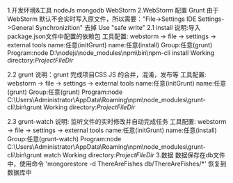 1.开发环境&工具
   nodeJs
   mongodb
   WebStorm
2.WebStorm 配置 Grunt
   由于 WebStorm 默认不会实时写入原文件，所以需要："File->Settings IDE Settings->General Synchronizition" 去掉 Use "safe write"
   2.1 install
        说明:导入package.json文件中配置的依赖包
        工具配置:
           webstorm -> file -> settings -> external tools
           name:任意(initGrunt)
           name:任意(install)
           Group:任意(grunt)
           Program:node
           D:\nodejs\node_modules\npm\bin\npm-cli install
           Working directory:$ProjectFileDir$

   2.2 grunt
        说明：grunt 完成项目CSS JS 的合并，混淆，发布等
        工具配置:
           webstorm -> file -> settings -> external tools
           name:任意(initGrunt)
           name:任意(grunt)
           Group:任意(grunt)
           Program:node
           C:\Users\Administrator\AppData\Roaming\npm\node_modules\grunt-cli\bin\grunt
           Working directory:$ProjectFileDir$

   2.3 grunt-watch
        说明: 监听文件的实时修改并自动完成任务
        工具配置:
           webstorm -> file -> settings -> external tools
           name:任意(initGrunt)
           name:任意(install)
           Group:任意(grunt-watch)
           Program:node
           C:\Users\Administrator\AppData\Roaming\npm\node_modules\grunt-cli\bin\grunt watch
           Working directory:$ProjectFileDir$
3.数据
   数据保存在db文件中，使用命令
   'mongorestore -d ThereAreFishes db/ThereAreFishes/*' 恢复到数据库中